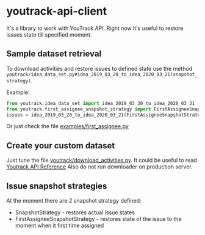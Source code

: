 # youtrack-api-client

It's a library to work with YouTrack API. Right now it's useful to restore issues state till specified moment.

## Sample dataset retrieval
To download activities and restore issues to defined state use the method 
`youtrack/idea_data_set.py#idea_2019_03_20_to_idea_2020_03_21(snapshot_strategy)`.

Example:
```python
from youtrack.idea_data_set import idea_2019_03_20_to_idea_2020_03_21
from youtrack.first_assignee_snapshot_strategy import FirstAssigneeSnapshotStrategy
issues = idea_2019_03_20_to_idea_2020_03_21(FirstAssigneeSnapshotStrategy())
```

Or just check the file [examples/first_assignee.py](examples/first_assignee.py)

## Create your custom dataset
Just tune the file [youtrack/download_activities.py](youtrack/download_activities.py). 
It could be useful to read [Youtrack API Reference](https://www.jetbrains.com/help/youtrack/standalone/youtrack-rest-api-reference.html)
Also do not run downloader on production server.   

## Issue snapshot strategies
At the moment there are 2 snapshot strategy defined:
 * SnapshotStrategy - restores actual issue states
 * FirstAssigneeSnapshotStrategy - restores state of the issue to the moment when it first time assigned
 